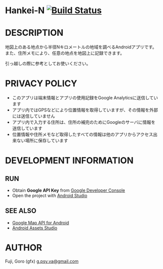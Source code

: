 # Hankei-N [![Build Status](https://secure.travis-ci.org/gfx/Android-HankeiN.png)](http://travis-ci.org/gfx/Android-HankeiN)

# DESCRIPTION

地図上のある地点から半径Nキロメートルの地域を調べるAndroidアプリです。また、住所メモにより、任意の地点を地図上に記録できます。

引っ越しの際に参考としてお使いください。

# PRIVACY POLICY

* このアプリは端末情報とアプリの使用記録をGoogle Analyticsに送信しています
* アプリ内ではGPSなどにより位置情報を取得していますが、その情報を外部には送信していません
* アプリ内で入力する住所は、住所の補完のためにGoogleのサーバに情報を送信しています
* 位置情報や住所メモなど取得したすべての情報は他のアプリからアクセス出来ない場所に保存しています

# DEVELOPMENT INFORMATION

## RUN

* Obtain **Google API Key** from [Google Developer Console](https://cloud.google.com/console?redirected=true#/project)
* Open the project with [Android Studio](http://developer.android.com/sdk/installing/studio.html)

## SEE ALSO

* [Google Map API for Android](https://developers.google.com/maps/documentation/android/start)
* [Android Assets Studio](http://android-ui-utils.googlecode.com/hg/asset-studio/dist/index.html)

# AUTHOR

Fuji, Goro (gfx) <g.psy.va@gmail.com>

